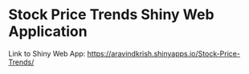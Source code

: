 # Stock Price Trends Shiny Web Application
Link to Shiny Web App: https://aravindkrish.shinyapps.io/Stock-Price-Trends/
